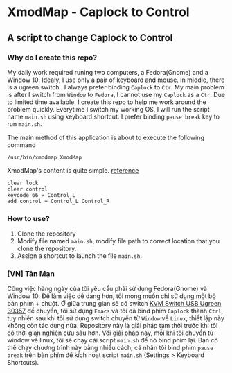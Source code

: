 # XmodMap - Caplock to Control
## A script to change Caplock to Control
### Why do I create this repo?
My daily work required runing two computers, a Fedora(Gnome) and a Window 10. Idealy, I use only a pair of keyboard and mouse. In middle, there is a ugreen switch .
I always prefer binding `Caplock` to `Ctr`. My main problem is after I switch from `Window` to `Fedora`, I cannot use my `Caplock` as a `Ctr`. Due to limited time available, I create
this repo to help me work around the problem quickly. Everytime I switch my working OS, I will run the script name `main.sh` using keyboard shortcut. I prefer binding `pause break` key to run `main.sh`.

The main method of this application is about to execute the following command
```
/usr/bin/xmodmap XmodMap
```

XmodMap's content is quite simple. [reference](https://wiki.archlinux.org/index.php/Xmodmap#Turn_CapsLock_into_Control)
```
clear lock
clear control
keycode 66 = Control_L
add control = Control_L Control_R

```

### How to use?
1. Clone the repository
2. Modify file named `main.sh`, modify file path to correct location that you clone the repository.
3. Assign a shortcut to launch the file `main.sh`.


### [VN] Tản Mạn
Công việc hàng ngày cùa tôi yêu cầu phải sử dụng Fedora(Gnome) và Window 10. Để làm việc dễ dàng hơn, tôi mong muốn chỉ sử dụng một bộ bàn phím + chuột.
Ở giữa trung gian sẽ có switch [KVM Switch USB Ugreen 30357](https://tiki.vn/bo-chuyen-tin-hieu-2-cpu-dung-1-man-hinh-kvm-switch-usb-ugreen-30357-hang-chinh-hang-p4594727.html?spid=14532209) để chuyển, tôi sử dụng `Emacs` và tôi đã bind phím `Caplock` thành `Ctrl`, tuy nhiên sau khi tôi sử dụng switch chuyển từ `Window` về `Linux`,
thiết lập này không còn tác dụng nữa. Repository này là giải pháp tạm thời trước khi tôi có thời gian nghiên cứu sâu hơn. Với giải pháp này, mỗi khi tôi chuyển
từ window về linux, tôi sẽ chạy cái script `main.sh` để nó bind phím lại. Bạn có thể chạy chương trình này bằng nhiều cách, cá nhân tôi bind phím `pause break`
trên bàn phím để kích hoạt script `main.sh` (Settings > Keyboard Shortcuts).
